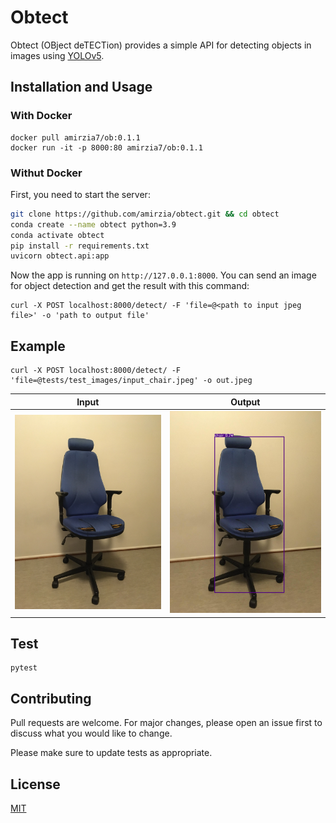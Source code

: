 # Obtect

Obtect (OBject deTECTion) provides a simple API for detecting objects in images using [YOLOv5](https://github.com/ultralytics/yolov5). 

## Installation and Usage

### With Docker

```
docker pull amirzia7/ob:0.1.1
docker run -it -p 8000:80 amirzia7/ob:0.1.1
```

### Withut Docker

First, you need to start the server:

```bash
git clone https://github.com/amirzia/obtect.git && cd obtect
conda create --name obtect python=3.9
conda activate obtect
pip install -r requirements.txt
uvicorn obtect.api:app
```

Now the app is running on `http://127.0.0.1:8000`. You can send an image for object detection and get the result with this command:

```
curl -X POST localhost:8000/detect/ -F 'file=@<path to input jpeg file>' -o 'path to output file'
```

## Example
```
curl -X POST localhost:8000/detect/ -F 'file=@tests/test_images/input_chair.jpeg' -o out.jpeg
```

| Input | Output |
|---|---|
| ![Alt text](tests/test_images/input_chair.jpeg) | ![Alt text](tests/test_images/output_chair.jpeg) |

## Test

```
pytest
```

## Contributing
Pull requests are welcome. For major changes, please open an issue first to discuss what you would like to change.

Please make sure to update tests as appropriate.

## License
[MIT](https://choosealicense.com/licenses/mit/)
